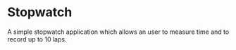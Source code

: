# Stopwatch
A simple stopwatch application which allows an user to measure time and to record up to 10 laps.
